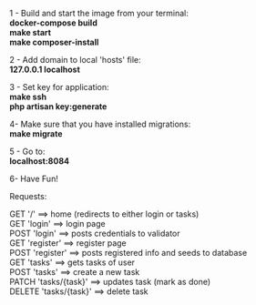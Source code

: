 
1 - Build and start the image from your terminal:<br>
<b>docker-compose build</b><br>
<b>make start</b><br>
<b>make composer-install</b><br>

2 - Add domain to local 'hosts' file:<br>
<b>127.0.0.1    localhost</b>

3 - Set key for application:<br>
<b>make ssh</b><br>
<b>php artisan key:generate</b>

4- Make sure that you have installed migrations:<br>
<b>make migrate</b>

5 - Go to:<br>
<b>localhost:8084</b>

6- Have Fun!

Requests:

GET '/' ==> home (redirects to either login or tasks)<br>
GET 'login' ==> login page<br>
POST 'login' ==> posts credentials to validator<br>
GET 'register' ==> register page<br>
POST 'register' ==> posts registered info and seeds to database<br>
GET 'tasks' ==> gets tasks of user<br>
POST 'tasks' ==> create a new task<br>
PATCH 'tasks/{task}' ==> updates task (mark as done)<br>
DELETE 'tasks/{task}' ==> delete task<br>
